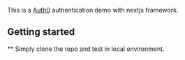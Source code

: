 This is a [Auth0](https://www.google.com?query=auth0) authentication demo with nextjs framework.

## Getting started
** Simply clone the repo and test in local environment.